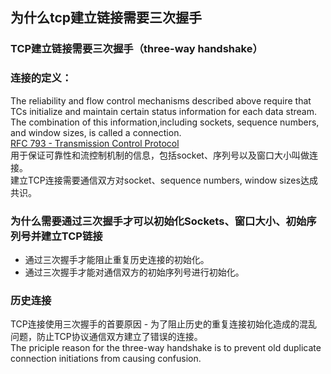 ## 为什么tcp建立链接需要三次握手

### TCP建立链接需要三次握手（three-way handshake）

### 连接的定义：  
  The reliability and flow control mechanisms described above require that TCs initialize and maintain certain status information for each data stream. The combination of this information,including sockets, sequence numbers, and window sizes, is called a connection.  
  [RFC 793 - Transmission Control Protocol](https://tools.ietf.org/html/rfc793)  
  用于保证可靠性和流控制机制的信息，包括socket、序列号以及窗口大小叫做连接。  
  建立TCP连接需要通信双方对socket、sequence numbers, window sizes达成共识。

### 为什么需要通过三次握手才可以初始化Sockets、窗口大小、初始序列号并建立TCP链接
- 通过三次握手才能阻止重复历史连接的初始化。
- 通过三次握手才能对通信双方的初始序列号进行初始化。

### 历史连接
TCP连接使用三次握手的首要原因 - 为了阻止历史的重复连接初始化造成的混乱问题，防止TCP协议通信双方建立了错误的连接。  
The priciple reason for the three-way handshake is to prevent old duplicate connection initiations from causing confusion.
